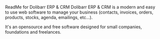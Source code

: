 ReadMe for Dolibarr ERP & CRM
Dolibarr ERP & CRM is a modern and easy to use web software to manage your business (contacts, invoices, orders, products, stocks, agenda, emailings, etc...).

It's an opensource and free software designed for small companies, foundations and freelances.